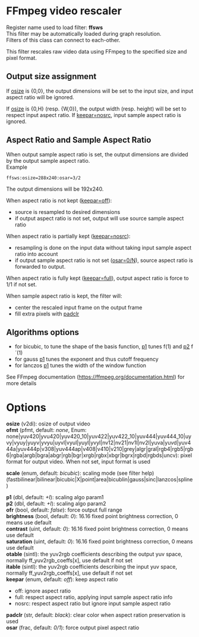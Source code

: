 <!-- automatically generated - do not edit, patch gpac/applications/gpac/gpac.c -->

# FFmpeg video rescaler  
  
Register name used to load filter: __ffsws__  
This filter may be automatically loaded during graph resolution.  
Filters of this class can connect to each-other.  
  
This filter rescales raw video data using FFmpeg to the specified size and pixel format.  

## Output size assignment  
If [osize](#osize) is {0,0}, the output dimensions will be set to the input size, and input aspect ratio will be ignored.  
  
If [osize](#osize) is {0,H} (resp. {W,0}), the output width (resp. height) will be set to respect input aspect ratio. If [keepar=nosrc](#keepar=nosrc), input sample aspect ratio is ignored.  

## Aspect Ratio and Sample Aspect Ratio  
When output sample aspect ratio is set, the output dimensions are divided by the output sample aspect ratio.  
Example
```
ffsws:osize=288x240:osar=3/2
```  
The output dimensions will be 192x240.  
  
When aspect ratio is not kept ([keepar=off](#keepar=off)):  

- source is resampled to desired dimensions  
- if output aspect ratio is not set, output will use source sample aspect ratio  

  
When aspect ratio is partially kept ([keepar=nosrc](#keepar=nosrc)):  

- resampling is done on the input data without taking input sample aspect ratio into account  
- if output sample aspect ratio is not set ([osar=0/N](#osar=0/N)), source aspect ratio is forwarded to output.  

  
When aspect ratio is fully kept ([keepar=full](#keepar=full)), output aspect ratio is force to 1/1 if not set.  
  
When sample aspect ratio is kept, the filter will:  

- center the rescaled input frame on the output frame  
- fill extra pixels with [padclr](#padclr)  

  
## Algorithms options  

- for bicubic, to tune the shape of the basis function, [p1](#p1) tunes f(1) and [p2](#p2) f´(1)  
- for gauss [p1](#p1) tunes the exponent and thus cutoff frequency  
- for lanczos [p1](#p1) tunes the width of the window function  

  
See FFmpeg documentation (https://ffmpeg.org/documentation.html) for more details  
  

# Options    
  
<a id="osize">__osize__</a> (v2di): osize of output video  
<a id="ofmt">__ofmt__</a> (pfmt, default: _none_, Enum: none|yuv420|yvu420|yuv420_10|yuv422|yuv422_10|yuv444|yuv444_10|uyvy|vyuy|yuyv|yvyu|uyvl|vyul|yuyl|yvyl|nv12|nv21|nv1l|nv2l|yuva|yuvd|yuv444a|yuv444p|v308|yuv444ap|v408|v410|v210|grey|algr|gral|rgb4|rgb5|rgb6|rgba|argb|bgra|abgr|rgb|bgr|xrgb|rgbx|xbgr|bgrx|rgbd|rgbds|uncv): pixel format for output video. When not set, input format is used  
  
<a id="scale">__scale__</a> (enum, default: _bicubic_): scaling mode (see filter help) (fastbilinear|bilinear|bicubic|X|point|area|bicublin|gauss|sinc|lanzcos|spline)  
  
<a id="p1">__p1__</a> (dbl, default: _+I_): scaling algo param1  
<a id="p2">__p2__</a> (dbl, default: _+I_): scaling algo param2  
<a id="ofr">__ofr__</a> (bool, default: _false_): force output full range  
<a id="brightness">__brightness__</a> (bool, default: _0_): 16.16 fixed point brightness correction, 0 means use default  
<a id="contrast">__contrast__</a> (uint, default: _0_): 16.16 fixed point brightness correction, 0 means use default  
<a id="saturation">__saturation__</a> (uint, default: _0_): 16.16 fixed point brightness correction, 0 means use default  
<a id="otable">__otable__</a> (sintl): the yuv2rgb coefficients describing the output yuv space, normally ff_yuv2rgb_coeffs[x], use default if not set  
<a id="itable">__itable__</a> (sintl): the yuv2rgb coefficients describing the input yuv space, normally ff_yuv2rgb_coeffs[x], use default if not set  
<a id="keepar">__keepar__</a> (enum, default: _off_): keep aspect ratio  

- off: ignore aspect ratio  
- full: respect aspect ratio, applying input sample aspect ratio info  
- nosrc: respect aspect ratio but ignore input sample aspect ratio  
  
<a id="padclr">__padclr__</a> (str, default: _black_): clear color when aspect ration preservation is used  
<a id="osar">__osar__</a> (frac, default: _0/1_): force output pixel aspect ratio  
  
